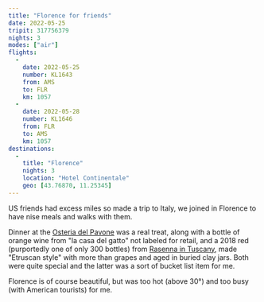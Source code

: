 ```yaml
---
title: "Florence for friends"
date: 2022-05-25
tripit: 317756379
nights: 3
modes: ["air"]
flights:
  -
    date: 2022-05-25
    number: KL1643
    from: AMS
    to: FLR
    km: 1057
  -
    date: 2022-05-28
    number: KL1646
    from: FLR
    to: AMS
    km: 1057
destinations:
  -
    title: "Florence"
    nights: 3
    location: "Hotel Continentale"
    geo: [43.76870, 11.25345]
---
```


US friends had excess miles so made a trip to Italy, we joined in Florence to have nise meals and walks with them.

Dinner at the [Osteria del Pavone](http://osteriadelpavone.it/) was a real treat, along with a bottle of orange wine from "la casa del gatto" not labeled for retail, and a
2018 red (purportedly one of only 300 bottles) from [Rasenna in Tuscany](http://rasennaintuscany.com/), made "Etruscan style" with more than grapes and aged in buried clay jars. Both were quite special and the latter was a sort of bucket list item for me.

Florence is of course beautiful, but was too hot (above 30°) and too busy (with American tourists) for me.
